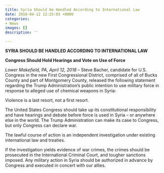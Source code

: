 ```yaml
---
title: Syria Should be Handled According to International Law
date: 2018-04-12 12:25:03 +0000
categories:
- News
images: []
description: ''

---
```

**SYRIA SHOULD BE HANDLED ACCORDING TO INTERNATIONAL LAW** 

**Congress Should Hold Hearings and Vote on Use of Force** 

_Lower Makefield, PA, April 12, 2018_  – Steve Bacher, candidate for U.S. Congress in the new First Congressional District, comprised of all of Bucks County and part of Montgomery County, released the following statement regarding the Trump Administration’s public intention to use military force in response to alleged use of chemical weapons in Syria: 

Violence is a last resort, not a first resort. 

The United States Congress should take up its constitutional responsibility and have hearings and debate before force is used in Syria – or anywhere else in the world. The Trump Administration can make its case to Congress, but only Congress can declare war. 

The lawful course of action is an independent investigation under existing international law and treaties. 

If the investigation yields evidence of war crimes, the crimes should be prosecuted in the International Criminal Court, and tougher sanctions imposed. Any military action in Syria should be authorized in advance by Congress and executed in concert with our allies.